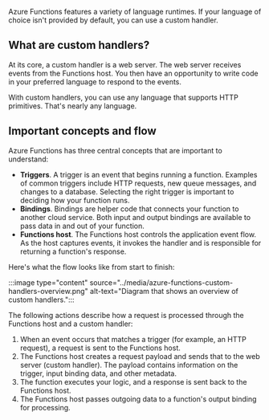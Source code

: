 Azure Functions features a variety of language runtimes. If your language of choice isn't provided by default, you can use a custom handler.

## What are custom handlers?

At its core, a custom handler is a web server. The web server receives events from the Functions host. You then have an opportunity to write code in your preferred language to respond to the events.

With custom handlers, you can use any language that supports HTTP primitives. That's nearly any language.

## Important concepts and flow

Azure Functions has three central concepts that are important to understand:

- **Triggers**. A trigger is an event that begins running a function. Examples of common triggers include HTTP requests, new queue messages, and changes to a database. Selecting the right trigger is important to deciding how your function runs.
- **Bindings**. Bindings are helper code that connects your function to another cloud service. Both input and output bindings are available to pass data in and out of your function.
- **Functions host**. The Functions host controls the application event flow. As the host captures events, it invokes the handler and is responsible for returning a function's response.

Here's what the flow looks like from start to finish:

:::image type="content" source="../media/azure-functions-custom-handlers-overview.png" alt-text="Diagram that shows an overview of custom handlers.":::

The following actions describe how a request is processed through the Functions host and a custom handler:

1. When an event occurs that matches a trigger (for example, an HTTP request), a request is sent to the Functions host.
1. The Functions host creates a request payload and sends that to the web server (custom handler). The payload contains information on the trigger, input binding data, and other metadata.
1. The function executes your logic, and a response is sent back to the Functions host.
1. The Functions host passes outgoing data to a function's output binding for processing.

